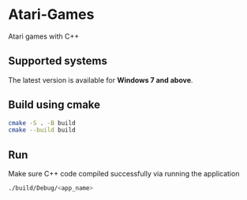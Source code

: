 # Atari-Games

Atari games with C++

## Supported systems

The latest version is available for **Windows 7 and above**.

## Build using cmake

```sh
cmake -S . -B build
cmake --build build
```

## Run

Make sure C++ code compiled successfully via running the application

```sh
./build/Debug/<app_name>
```
